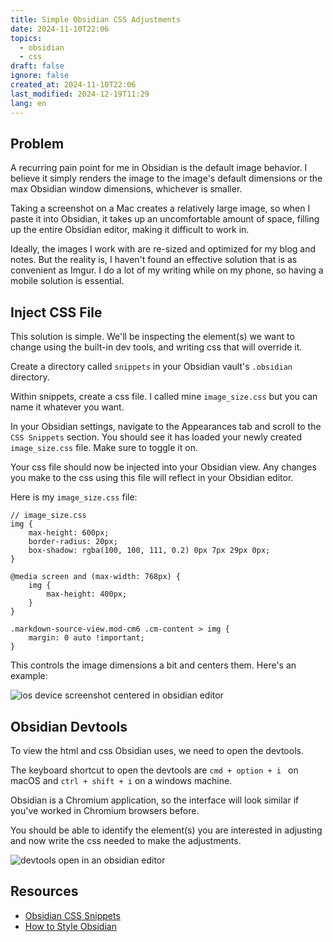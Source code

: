 ```yaml
---
title: Simple Obsidian CSS Adjustments
date: 2024-11-10T22:06
topics:
  - obsidian
  - css
draft: false
ignore: false
created_at: 2024-11-10T22:06
last_modified: 2024-12-19T11:29
lang: en
---
```


## Problem

A recurring pain point for me in Obsidian is the default image behavior. I believe it simply renders the image to the image's default dimensions or the max Obsidian window dimensions, whichever is smaller.

Taking a screenshot on a Mac creates a relatively large image, so when I paste it into Obsidian, it takes up an uncomfortable amount of space, filling up the entire Obsidian editor, making it difficult to work in.

Ideally, the images I work with are re-sized and optimized for my blog and notes. But the reality is, I haven't found an effective solution that is as convenient as Imgur. I do a lot of my writing while on my phone, so having a mobile solution is essential.

## Inject CSS File

This solution is simple. We'll be inspecting the element(s) we want to change using the built-in dev tools, and writing css that will override it.

Create a directory called `snippets` in your Obsidian vault's `.obsidian` directory.

Within snippets, create a css file. I called mine `image_size.css` but you can name it whatever you want.

In your Obsidian settings, navigate to the Appearances tab and scroll to the `CSS Snippets` section. You should see it has loaded your newly created `image_size.css` file. Make sure to toggle it on.

Your css file should now be injected into your Obsidian view. Any changes you make to the css using this file will reflect in your Obsidian editor.

Here is my `image_size.css` file:

```
// image_size.css
img {
    max-height: 600px;
    border-radius: 20px;
    box-shadow: rgba(100, 100, 111, 0.2) 0px 7px 29px 0px;
}

@media screen and (max-width: 768px) {
    img {
        max-height: 400px;
    }
}

.markdown-source-view.mod-cm6 .cm-content > img {
    margin: 0 auto !important;
}
```

This controls the image dimensions a bit and centers them. Here's an example:

![ios device screenshot centered in obsidian editor](https://cln.sh/N1XqL4Md+)

## Obsidian Devtools

To view the html and css Obsidian uses, we need to open the devtools.

The keyboard shortcut to open the devtools are `cmd + option + i ` on macOS and `ctrl + shift + i` on a windows machine.

Obsidian is a Chromium application, so the interface will look similar if you've worked in Chromium browsers before.

You should be able to identify the element(s) you are interested in adjusting and now write the css needed to make the adjustments.

![devtools open in an obsidian editor](https://cln.sh/PcWLJY4g+)

## Resources

- [Obsidian CSS Snippets](https://help.obsidian.md/Extending+Obsidian/CSS+snippets)
- [How to Style Obsidian](https://publish.obsidian.md/hub/04+-+Guides%2C+Workflows%2C+%26+Courses/Guides/How+to+Style+Obsidian)
